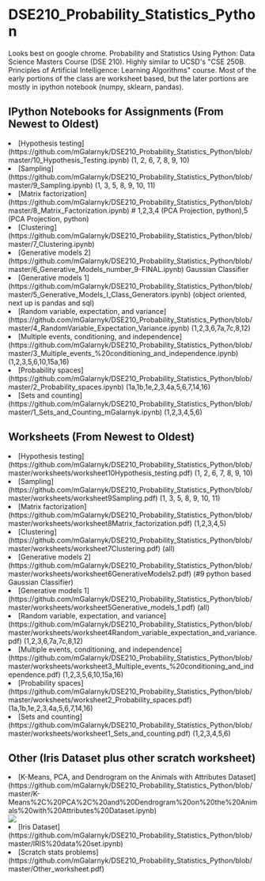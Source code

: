 # DSE210_Probability_Statistics_Python
Looks best on google chrome. 
Probability and Statistics Using Python: Data Science Masters Course (DSE 210).
Highly similar to UCSD's "CSE 250B. Principles of Artificial Intelligence: Learning Algorithms" course.
Most of the early portions of the class are worksheet based, but the later portions are mostly in ipython notebook (numpy, sklearn, pandas).

## IPython Notebooks for Assignments (From Newest to Oldest) 

  <li>[Hypothesis testing](https://github.com/mGalarnyk/DSE210_Probability_Statistics_Python/blob/master/10_Hypothesis_Testing.ipynb) (1, 2, 6, 7, 8, 9, 10) </li>
  <li>[Sampling](https://github.com/mGalarnyk/DSE210_Probability_Statistics_Python/blob/master/9_Sampling.ipynb) (1, 3, 5, 8, 9, 10, 11) </li>
  <li>[Matrix factorization](https://github.com/mGalarnyk/DSE210_Probability_Statistics_Python/blob/master/8_Matrix_Factorization.ipynb) # 1,2,3,4 (PCA Projection, python),5 (PCA Projection, python) </li>
 <li>[Clustering](https://github.com/mGalarnyk/DSE210_Probability_Statistics_Python/blob/master/7_Clustering.ipynb)</li>
 <li>[Generative models 2](https://github.com/mGalarnyk/DSE210_Probability_Statistics_Python/blob/master/6_Generative_Models_number_9-FINAL.ipynb) Gaussian Classifier </li>
 <li>[Generative models 1](https://github.com/mGalarnyk/DSE210_Probability_Statistics_Python/blob/master/5_Generative_Models_I_Class_Generators.ipynb) (object oriented, next up is pandas and sql)</li>
  <li>[Random variable, expectation, and variance](https://github.com/mGalarnyk/DSE210_Probability_Statistics_Python/blob/master/4_RandomVariable_Expectation_Variance.ipynb) (1,2,3,6,7a,7c,8,12)</li>
  <li>[Multiple events, conditioning, and independence](https://github.com/mGalarnyk/DSE210_Probability_Statistics_Python/blob/master/3_Multiple_events_%20conditioning_and_independence.ipynb) (1,2,3,5,6,10,15a,16)</li>
  <li>[Probability spaces](https://github.com/mGalarnyk/DSE210_Probability_Statistics_Python/blob/master/2_Probability_spaces.ipynb) (1a,1b,1e,2,3,4a,5,6,7,14,16)</li>
  <li>[Sets and counting](https://github.com/mGalarnyk/DSE210_Probability_Statistics_Python/blob/master/1_Sets_and_Counting_mGalarnyk.ipynb) (1,2,3,4,5,6)</li>

## Worksheets (From Newest to Oldest) 

  <li>[Hypothesis testing](https://github.com/mGalarnyk/DSE210_Probability_Statistics_Python/blob/master/worksheets/worksheet10Hypothesis_testing.pdf) (1, 2, 6, 7, 8, 9, 10) </li>
  <li>[Sampling](https://github.com/mGalarnyk/DSE210_Probability_Statistics_Python/blob/master/worksheets/worksheet9Sampling.pdf) (1, 3, 5, 8, 9, 10, 11) </li>
  <li>[Matrix factorization](https://github.com/mGalarnyk/DSE210_Probability_Statistics_Python/blob/master/worksheets/worksheet8Matrix_factorization.pdf) (1,2,3,4,5)</li>
  <li>[Clustering](https://github.com/mGalarnyk/DSE210_Probability_Statistics_Python/blob/master/worksheets/worksheet7Clustering.pdf) (all)</li>
  <li>[Generative models 2](https://github.com/mGalarnyk/DSE210_Probability_Statistics_Python/blob/master/worksheets/worksheet6GenerativeModels2.pdf) (#9 python based Gaussian Classifier)</li>
  <li>[Generative models 1](https://github.com/mGalarnyk/DSE210_Probability_Statistics_Python/blob/master/worksheets/worksheet5Generative_models_1.pdf) (all)</li>
  <li>[Random variable, expectation, and variance](https://github.com/mGalarnyk/DSE210_Probability_Statistics_Python/blob/master/worksheets/worksheet4Random_variable_expectation_and_variance.pdf) (1,2,3,6,7a,7c,8,12)</li>
  <li>[Multiple events, conditioning, and independence](https://github.com/mGalarnyk/DSE210_Probability_Statistics_Python/blob/master/worksheets/worksheet3_Multiple_events_%20conditioning_and_independence.pdf) (1,2,3,5,6,10,15a,16)</li>
  <li>[Probability spaces](https://github.com/mGalarnyk/DSE210_Probability_Statistics_Python/blob/master/worksheets/worksheet2_Probability_spaces.pdf) (1a,1b,1e,2,3,4a,5,6,7,14,16)</li>
  <li>[Sets and counting](https://github.com/mGalarnyk/DSE210_Probability_Statistics_Python/blob/master/worksheets/worksheet1_Sets_and_counting.pdf) (1,2,3,4,5,6)</li>

## Other (Iris Dataset plus other scratch worksheet)
<li>[K-Means, PCA, and Dendrogram on the Animals with Attributes Dataset](https://github.com/mGalarnyk/DSE210_Probability_Statistics_Python/blob/master/K-Means%2C%20PCA%2C%20and%20Dendrogram%20on%20the%20Animals%20with%20Attributes%20Dataset.ipynb) </li>
<img src="images/animals_attributes.png">
  <li>[Iris Dataset](https://github.com/mGalarnyk/DSE210_Probability_Statistics_Python/blob/master/IRIS%20data%20set.ipynb) </li>
<li>[Scratch stats problems](https://github.com/mGalarnyk/DSE210_Probability_Statistics_Python/blob/master/Other_worksheet.pdf) </li>

